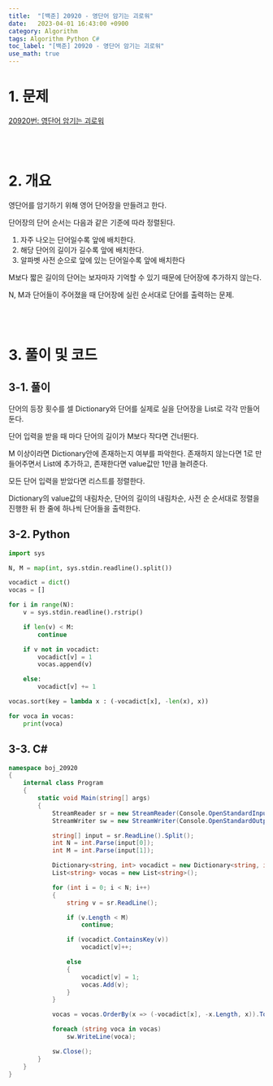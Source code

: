 ```yaml
---
title:  "[백준] 20920 - 영단어 암기는 괴로워"
date:   2023-04-01 16:43:00 +0900
category: Algorithm
tags: Algorithm Python C#
toc_label: "[백준] 20920 - 영단어 암기는 괴로워"
use_math: true
---
```


# 1. 문제
[20920번: 영단어 암기는 괴로워](https://www.acmicpc.net/problem/20920)


<br/>
<br/>

# 2. 개요
영단어를 암기하기 위해 영어 단어장을 만들려고 한다.

단어장의 단어 순서는 다음과 같은 기준에 따라 정렬된다.

1. 자주 나오는 단어일수록 앞에 배치한다.
2. 해당 단어의 길이가 길수록 앞에 배치한다.
3. 알파벳 사전 순으로 앞에 있는 단어일수록 앞에 배치한다

M보다 짧은 길이의 단어는 보자마자 기억할 수 있기 때문에 단어장에 추가하지 않는다.

N, M과 단어들이 주어졌을 때 단어장에 실린 순서대로 단어를 출력하는 문제.

<br/>
<br/>

# 3. 풀이 및 코드
## 3-1. 풀이
단어의 등장 횟수를 셀 Dictionary와 단어를 실제로 실을 단어장을 List로 각각 만들어둔다.

단어 입력을 받을 때 마다 단어의 길이가 M보다 작다면 건너뛴다.

M 이상이라면 Dictionary안에 존재하는지 여부를 파악한다. 존재하지 않는다면 1로 만들어주면서 List에 추가하고, 존재한다면 value값만 1만큼 늘려준다.

모든 단어 입력을 받았다면 리스트를 정렬한다.

Dictionary의 value값의 내림차순, 단어의 길이의 내림차순, 사전 순 순서대로 정렬을 진행한 뒤 한 줄에 하나씩 단어들을 출력한다.

## 3-2. Python

```python
import sys

N, M = map(int, sys.stdin.readline().split())

vocadict = dict()
vocas = []

for i in range(N):
    v = sys.stdin.readline().rstrip()

    if len(v) < M:
        continue

    if v not in vocadict:
        vocadict[v] = 1
        vocas.append(v)

    else:
        vocadict[v] += 1

vocas.sort(key = lambda x : (-vocadict[x], -len(x), x))

for voca in vocas:
    print(voca)
```

## 3-3. C#

```csharp
namespace boj_20920
{
    internal class Program
    {
        static void Main(string[] args)
        {
            StreamReader sr = new StreamReader(Console.OpenStandardInput());
            StreamWriter sw = new StreamWriter(Console.OpenStandardOutput());

            string[] input = sr.ReadLine().Split();
            int N = int.Parse(input[0]);
            int M = int.Parse(input[1]);

            Dictionary<string, int> vocadict = new Dictionary<string, int>();
            List<string> vocas = new List<string>();

            for (int i = 0; i < N; i++)
            {
                string v = sr.ReadLine();

                if (v.Length < M)
                    continue;

                if (vocadict.ContainsKey(v))
                    vocadict[v]++;

                else
                {
                    vocadict[v] = 1;
                    vocas.Add(v);
                }
            }

            vocas = vocas.OrderBy(x => (-vocadict[x], -x.Length, x)).ToList();

            foreach (string voca in vocas)
                sw.WriteLine(voca);

            sw.Close();
        }
    }
}
```